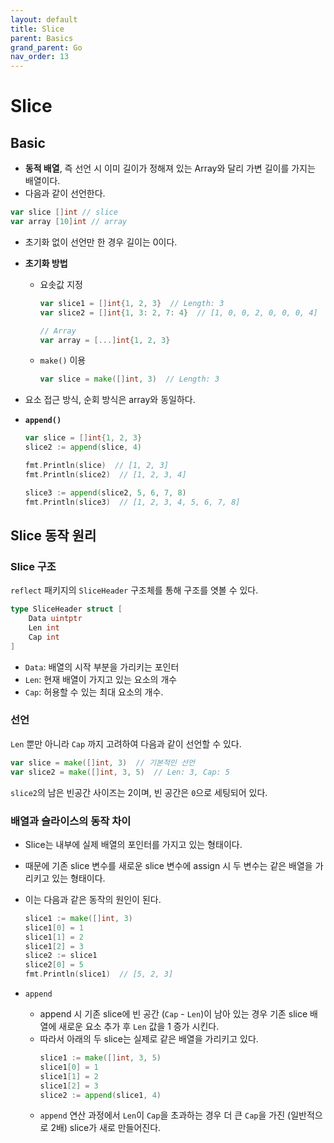 ```yaml
---
layout: default
title: Slice
parent: Basics
grand_parent: Go
nav_order: 13
---
```


# Slice

## Basic

- **동적 배열**, 즉 선언 시 이미 길이가 정해져 있는 Array와 달리 가변 길이를 가지는 배열이다.
- 다음과 같이 선언한다.

```go
var slice []int // slice
var array [10]int // array
```

- 초기화 없이 선언만 한 경우 길이는 0이다.
- **초기화 방법**

  - 요솟값 지정

    ```go
    var slice1 = []int{1, 2, 3}  // Length: 3
    var slice2 = []int{1, 3: 2, 7: 4}  // [1, 0, 0, 2, 0, 0, 0, 4]

    // Array
    var array = [...]int{1, 2, 3}
    ```

  - `make()` 이용
    ```go
    var slice = make([]int, 3)  // Length: 3
    ```

- 요소 접근 방식, 순회 방식은 array와 동일하다.
- **`append()`**

  ```go
  var slice = []int{1, 2, 3}
  slice2 := append(slice, 4)

  fmt.Println(slice)  // [1, 2, 3]
  fmt.Println(slice2)  // [1, 2, 3, 4]

  slice3 := append(slice2, 5, 6, 7, 8)
  fmt.Println(slice3)  // [1, 2, 3, 4, 5, 6, 7, 8]
  ```

## Slice 동작 원리

### Slice 구조

`reflect` 패키지의 `SliceHeader` 구조체를 통해 구조를 엿볼 수 있다.

```go
type SliceHeader struct [
    Data uintptr
    Len int
    Cap int
]
```

- `Data`: 배열의 시작 부분을 가리키는 포인터
- `Len`: 현재 배열이 가지고 있는 요소의 개수
- `Cap`: 허용할 수 있는 최대 요소의 개수.

### 선언

`Len` 뿐만 아니라 `Cap` 까지 고려하여 다음과 같이 선언할 수 있다.

```go
var slice = make([]int, 3)  // 기본적인 선언
var slice2 = make([]int, 3, 5)  // Len: 3, Cap: 5
```

`slice2`의 남은 빈공간 사이즈는 2이며, 빈 공간은 `0`으로 세팅되어 있다.

### 배열과 슬라이스의 동작 차이

- Slice는 내부에 실제 배열의 포인터를 가지고 있는 형태이다.
- 때문에 기존 slice 변수를 새로운 slice 변수에 assign 시 두 변수는 같은 배열을 가리키고 있는 형태이다.
- 이는 다음과 같은 동작의 원인이 된다.

  ```go
  slice1 := make([]int, 3)
  slice1[0] = 1
  slice1[1] = 2
  slice1[2] = 3
  slice2 := slice1
  slice2[0] = 5
  fmt.Println(slice1)  // [5, 2, 3]
  ```

- `append`
  - append 시 기존 slice에 빈 공간 (`Cap` - `Len`)이 남아 있는 경우 기존 slice 배열에 새로운 요소 추가 후 `Len` 값을 1 증가 시킨다.
  - 따라서 아래의 두 slice는 실제로 같은 배열을 가리키고 있다.
    ```go
    slice1 := make([]int, 3, 5)
    slice1[0] = 1
    slice1[1] = 2
    slice1[2] = 3
    slice2 := append(slice1, 4)
    ```
  - `append` 연산 과정에서 `Len`이 `Cap`을 초과하는 경우 더 큰 `Cap`을 가진 (일반적으로 2배) slice가 새로 만들어진다.
